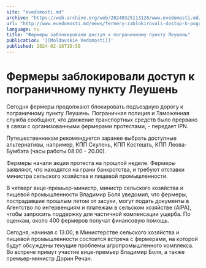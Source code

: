 ```yaml
---
site: "evedomosti.md"
archive: "https://web.archive.org/web/20240325113128/www.evedomosti.md/news/fermery-zablokirovali-dostup-k-pogranichnomu-punktu-leushen"
url: "http://www.evedomosti.md/news/fermery-zablokirovali-dostup-k-pogranichnomu-punktu-leushen"
language: ru
title: "Фермеры заблокировали доступ к пограничному пункту Леушень"
publication: '[[Moldavskie Vedomosti]]'
published: 2024-02-16T10:58
---
```


# Фермеры заблокировали доступ к пограничному пункту Леушень

Сегодня фермеры продолжают блокировать подъездную дорогу к пограничному пункту Леушень. Пограничная полиция и Таможенная служба сообщают, что движение транспортных средств было прервано в связи с организованными фермерами протестами, - передает IPN.

Путешественникам рекомендуется заранее выбрать доступные альтернативы, например, КПП Скулень, КПП Костешть, КПП Леова-Бумбэта (часы работы 08.00 - 20.00).

Фермеры начали акции протеста на прошлой неделе. Фермеры заявляют, что находятся на грани банкротства, и требуют отставки министра сельского хозяйства и пищевой промышленности.

В четверг вице-премьер-министр, министр сельского хозяйства и пищевой промышленности Владимир Боля уведомил, что фермеры, пострадавшие прошлым летом от засухи, могут подать документы в Агентство по интервенциям и платежам в сельском хозяйстве (AIPA), чтобы запросить поддержку для частичной компенсации ущерба. По оценкам, около 400 фермеров получат финансовую помощь.

Сегодня, начиная с 13.00, в Министерстве сельского хозяйства и пищевой промышленности состоится встреча с фермерами, на которой будут обсуждены текущие проблемы агропромышленного комплекса. Во встрече примут участие вице-премьер Владимир Боля, а также премьер-министр Дорин Речан.